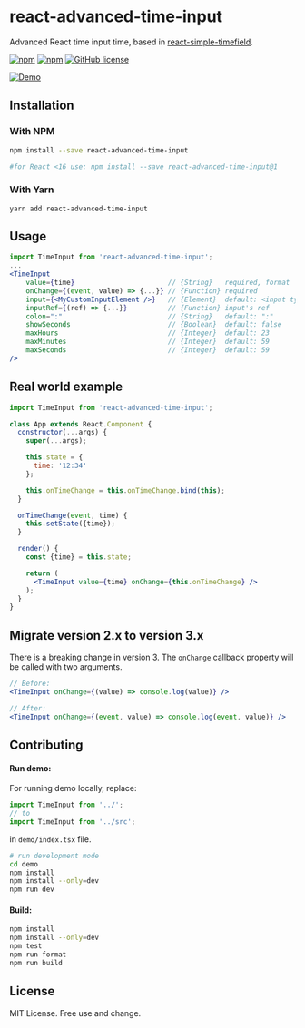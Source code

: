 # react-advanced-time-input

Advanced React time input time, based in [react-simple-timefield](https://github.com/antonfisher/react-simple-timefield).

[![npm](https://img.shields.io/npm/dt/react-advanced-time-input.svg?colorB=brightgreen)](https://www.npmjs.com/package/react-advanced-time-input)
[![npm](https://img.shields.io/npm/v/react-advanced-time-input.svg?colorB=brightgreen)](https://www.npmjs.com/package/react-advanced-time-input)
[![GitHub license](https://img.shields.io/github/license/vitorgiovane/react-advanced-time-input.svg)](https://github.com/vitorgiovane/react-advanced-time-input/blob/master/LICENSE)

[![Demo](docs/demo.gif)](https://antonfisher.com/react-simple-timefield/)

## Installation
### With NPM
```bash
npm install --save react-advanced-time-input

#for React <16 use: npm install --save react-advanced-time-input@1
```
### With Yarn
```
yarn add react-advanced-time-input
```

## Usage
```jsx
import TimeInput from 'react-advanced-time-input';
...
<TimeInput
    value={time}                       // {String}   required, format '00:00' or '00:00:00'
    onChange={(event, value) => {...}} // {Function} required
    input={<MyCustomInputElement />}   // {Element}  default: <input type="text" />
    inputRef={(ref) => {...}}          // {Function} input's ref
    colon=":"                          // {String}   default: ":"
    showSeconds                        // {Boolean}  default: false
    maxHours                           // {Integer}  default: 23
    maxMinutes                         // {Integer}  default: 59
    maxSeconds                         // {Integer}  default: 59
/>
```

## Real world example
```jsx
import TimeInput from 'react-advanced-time-input';

class App extends React.Component {
  constructor(...args) {
    super(...args);

    this.state = {
      time: '12:34'
    };

    this.onTimeChange = this.onTimeChange.bind(this);
  }

  onTimeChange(event, time) {
    this.setState({time});
  }

  render() {
    const {time} = this.state;

    return (
      <TimeInput value={time} onChange={this.onTimeChange} />
    );
  }
}
```

## Migrate version 2.x to version 3.x

There is a breaking change in version 3.
The `onChange` callback property will be called with two arguments.

```jsx
// Before:
<TimeInput onChange={(value) => console.log(value)} />

// After:
<TimeInput onChange={(event, value) => console.log(event, value)} />
```

## Contributing

#### Run demo:
For running demo locally, replace:
```javascript
import TimeInput from '../';
// to
import TimeInput from '../src';
```
in `demo/index.tsx` file.

```bash
# run development mode
cd demo
npm install
npm install --only=dev
npm run dev
```

#### Build:
```bash
npm install
npm install --only=dev
npm test
npm run format
npm run build
```

## License
MIT License. Free use and change.
